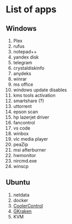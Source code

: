 # List of apps

## Windows

1) Plex
2) rufus
3) notepad++
4) yandex disk
5) telegram
6) crystaldiskinfo
7) anydeks
8) winrar
9) ms office
10) windows update disables
11) kms tools activation
12) smartshare (?)
13) uttorrent
14) epson scan
15) hp lazerjet driver
16) fancontrol
17) vs code
18) winbox
19) vlc media player
20) peaZip
21) msi afterburner
22) hwmonitor
23) nircmd.exe
24) winscp

## Ubuntu

1) netdata
2) docker
3) [CoolerControl](https://gitlab.com/coolercontrol/coolercontrol)
4) [GKraken](https://gitlab.com/leinardi/gkraken)
5) KVM 
